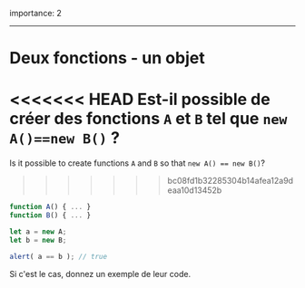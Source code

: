 importance: 2

---

# Deux fonctions - un objet

<<<<<<< HEAD
Est-il possible de créer des fonctions `A` et `B` tel que `new A()==new B()` ?
=======
Is it possible to create functions `A` and `B` so that `new A() == new B()`?
>>>>>>> bc08fd1b32285304b14afea12a9deaa10d13452b

```js no-beautify
function A() { ... }
function B() { ... }

let a = new A;
let b = new B;

alert( a == b ); // true
```

Si c'est le cas, donnez un exemple de leur code.
